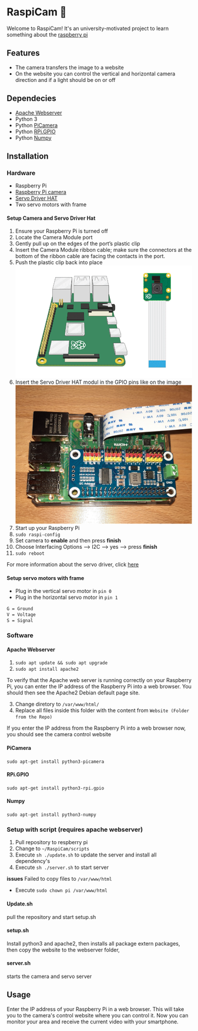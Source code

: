 # RaspiCam :movie_camera:

Welcome to RaspiCam!
It's an university-motivated project to learn something about the [raspberry pi](https://www.raspberrypi.com/)

## Features

- The camera transfers the image to a website
- On the website you can control the vertical and horizontal camera direction and if a light should be on or off

## Dependecies

- [Apache Webserver](#apache-webserver)
- Python 3
- Python [PiCamera](#picamera)
- Python [RPi.GPIO](#rpi.gpio)
- Python [Numpy](#numpy)

## Installation

### **Hardware**

- Raspberry Pi
- [Raspberry Pi camera](#setup-camera)
- [Servo Driver HAT](#setup-servo-driver-hat)
- Two servo motors with frame

#### **Setup Camera and Servo Driver Hat**

1. Ensure your Raspberry Pi is turned off
1. Locate the Camera Module port
1. Gently pull up on the edges of the port’s plastic clip
1. Insert the Camera Module ribbon cable; make sure the connectors at the bottom of the ribbon cable are facing the contacts in the port.
1. Push the plastic clip back into place
   ![alt](https://github.com/felixZmn/RaspiCam/blob/main/imgDocu/connect-camera.gif)
1. Insert the Servo Driver HAT modul in the GPIO pins like on the image
   ![alt](https://github.com/felixZmn/RaspiCam/blob/main/imgDocu/servo-driver.jpg)
1. Start up your Raspberry Pi
1. `sudo raspi-config`
1. Set camera to **enable** and then press **finish**
1. Choose Interfacing Options --> I2C --> yes --> press **finish**
1. `sudo reboot`

For more information about the servo driver, click [here](https://www.waveshare.com/wiki/Servo_Driver_HAT)

#### **Setup servo motors with frame**

- Plug in the vertical servo motor in `pin 0`
- Plug in the horizontal servo motor in `pin 1`

```
G = Ground
V = Voltage
S = Signal
```

### **Software**

#### **Apache Webserver**

1. `sudo apt update && sudo apt upgrade`
1. `sudo apt install apache2`

To verify that the Apache web server is running correctly on your Raspberry Pi, you can enter the IP address of the Raspberry Pi into a web browser. You should then see the Apache2 Debian default page site.

3. Change diretory to `/var/www/html/`
4. Replace all files inside this folder with the content from `Website (Folder from the Repo)`

If you enter the IP address from the Raspberry Pi into a web browser now, you should see the camera control website

#### **PiCamera**

`sudo apt-get install python3-picamera`

#### **RPi.GPIO**

`sudo apt-get install python3-rpi.gpio`

#### **Numpy**

`sudo apt-get install python3-numpy`

### **Setup with script** (requires apache webserver)

1. Pull repository to respberry pi
2. Change to `~/RaspiCam/scripts`
3. Execute `sh ./update.sh` to update the server and install all dependency's
4. Execute `sh ./server.sh` to start server

**issues**
Failed to copy files to `/var/www/html`
- Execute `sudo chown pi /var/www/html`

#### **Update.sh**
pull the repository and start setup.sh
#### **setup.sh**
Install python3 and apache2,
then installs all package extern packages,
then copy the website to the webserver folder,

#### **server.sh**
starts the camera and servo server

## Usage

Enter the IP address of your Raspberry Pi in a web browser. This will take you to the camera's control website where you can control it. Now you can monitor your area and receive the current video with your smartphone.
